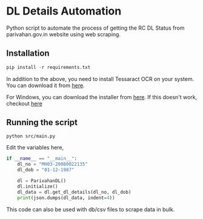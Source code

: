 # DL Details Automation

Python script to automate the process of getting the RC DL Status from parivahan.gov.in website using web scraping.

## Installation

```python
pip install -r requirements.txt
```

In addition to the above, you need to install Tessaract OCR on your system. You can download it from [here](https://tesseract-ocr.github.io/tessdoc/Installation.html).

For Windows, you can download the installer from [here](https://github.com/UB-Mannheim/tesseract/wiki). If this doesn't work, checkout [here](https://tesseract-ocr.github.io/tessdoc/Downloads.html)

## Running the script

```
python src/main.py
```

Edit the variables here,

```python
if __name__ == "__main__":
    dl_no = "MH03-20080022135"
    dl_dob = "01-12-1987"

    dl = ParivahanDL()
    dl.initialize()
    dl_data = dl.get_dl_details(dl_no, dl_dob)
    print(json.dumps(dl_data, indent=4))
```

This code can also be used with db/csv files to scrape data in bulk.
